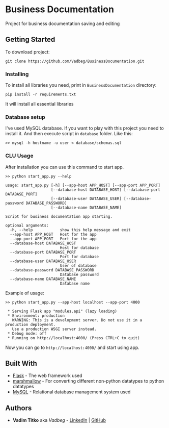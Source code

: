 # Business Documentation
Project for business documentation saving and editing

## Getting Started

To download project:
```
git clone https://github.com/Vadbeg/BusinessDocumentation.git
```


### Installing
To install all libraries you need, print in `BusinessDocumentation` directory: 

```
pip install -r requirements.txt
```

It will install all essential libraries

### Database setup

I've used MySQL database. If you want to play with this project you need to install it. 
And then execute script in `database` folder. Like this:

```
>> mysql -h hostname -u user < database/schemas.sql
```

### CLU Usage

After installation you can use this command to start app.

```
>> python start_app.py --help

usage: start_app.py [-h] [--app-host APP_HOST] [--app-port APP_PORT]
                    [--database-host DATABASE_HOST] [--database-port DATABASE_PORT] 
                    [--database-user DATABASE_USER] [--database-password DATABASE_PASSWORD] 
                    [--database-name DATABASE_NAME]

Script for business documentation app starting.

optional arguments:
  -h, --help            show this help message and exit
  --app-host APP_HOST   Host for the app
  --app-port APP_PORT   Port for the app
  --database-host DATABASE_HOST
                        Host for database
  --database-port DATABASE_PORT
                        Port for database
  --database-user DATABASE_USER
                        User of database
  --database-password DATABASE_PASSWORD
                        Database password
  --database-name DATABASE_NAME
                        Database name

```

Example of usage:

```
>> python start_app.py --app-host localhost --app-port 4000

 * Serving Flask app "modules.api" (lazy loading)
 * Environment: production
   WARNING: This is a development server. Do not use it in a production deployment.
   Use a production WSGI server instead.
 * Debug mode: off
 * Running on http://localhost:4000/ (Press CTRL+C to quit)
```

Now you can go to `http://localhost:4000/` and start using app.


## Built With

* [Flask](https://flask.palletsprojects.com/en/1.1.x/) - The web framework used
* [marshmallow](https://marshmallow.readthedocs.io/en/stable/) - For converting different non-python datatypes to python datatypes
* [MySQL](https://www.mysql.com) - Relational database management system used 


## Authors

* **Vadim Titko** aka *Vadbeg* - 
[LinkedIn](https://www.linkedin.com/in/vadim-titko-89ab16149) | 
[GitHub](https://github.com/Vadbeg/PythonHomework/commits?author=Vadbeg)
 